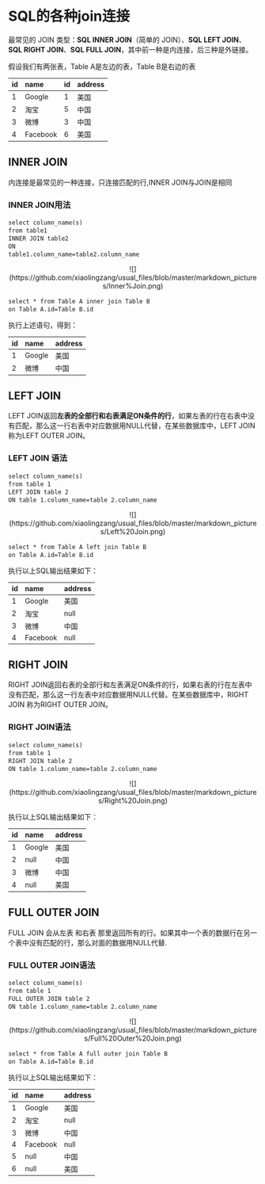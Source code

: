 # SQL的各种join连接

最常见的 JOIN 类型：**SQL INNER JOIN**（简单的 JOIN）、**SQL LEFT JOIN**、**SQL  RIGHT JOIN**、**SQL FULL JOIN**，其中前一种是内连接，后三种是外链接。

假设我们有两张表，Table A是左边的表，Table B是右边的表

|id | name | id|address|
| :--------|:-------| :--------|:------|
| 1|Google|1|美国|
| 2|淘宝|5|中国|
| 3|微博|3|中国|
| 4|Facebook|6|美国|

## INNER JOIN

内连接是最常见的一种连接，只连接匹配的行,INNER JOIN与JOIN是相同
### INNER JOIN用法
```
select column_name(s)
from table1
INNER JOIN table2
ON
table1.column_name=table2.column_name
```

<div align="center">
 ![](https://github.com/xiaolingzang/usual_files/blob/master/markdown_pictures/Inner%Join.png)
</div>

```
select * from Table A inner join Table B
on Table A.id=Table B.id
```
执行上述语句，得到：  

| id | name | address |
|:--------|:-------| :--------|
|1|Google|美国|
|2|微博|中国|

## LEFT JOIN

LEFT JOIN返回**左表的全部行和右表满足ON条件的行**，如果左表的行在右表中没有匹配，那么这一行右表中对应数据用NULL代替，在某些数据库中，LEFT JOIN 称为LEFT OUTER JOIN。

### LEFT JOIN 语法
```
select column_name(s)
from table 1
LEFT JOIN table 2
ON table 1.column_name=table 2.column_name
```
<div align="center">
![](https://github.com/xiaolingzang/usual_files/blob/master/markdown_pictures/Left%20Join.png)
</div>

```
select * from Table A left join Table B
on Table A.id=Table B.id
```
执行以上SQL输出结果如下：  

| id | name |address|
|:--------|:-------| :--------|
|1|Google|美国|
|2|淘宝|null
|3|微博|中国|
|4|Facebook|null|

## RIGHT JOIN
RIGHT JOIN返回右表的全部行和左表满足ON条件的行，如果右表的行在左表中没有匹配，那么这一行左表中对应数据用NULL代替。在某些数据库中，RIGHT JOIN 称为RIGHT OUTER JOIN。

### RIGHT JOIN语法
```
select column_name(s)
from table 1
RIGHT JOIN table 2
ON table 1.column_name=table 2.column_name
```
<div align="center">
![](https://github.com/xiaolingzang/usual_files/blob/master/markdown_pictures/Right%20Join.png)
</div>

执行以上SQL输出结果如下：

| id | name |address|
|:--------|:-------| :--------|
|1|Google|美国|
|2|null|中国|
|3|微博|中国|
|4|null|美国| 

## FULL OUTER JOIN
FULL JOIN 会从左表 和右表 那里返回所有的行。如果其中一个表的数据行在另一个表中没有匹配的行，那么对面的数据用NULL代替.

### FULL OUTER JOIN语法
```
select column_name(s)
from table 1
FULL OUTER JOIN table 2
ON table 1.column_name=table 2.column_name
```

 <div align="center">
![](https://github.com/xiaolingzang/usual_files/blob/master/markdown_pictures/Full%20Outer%20Join.png)
</div>

```
select * from Table A full outer join Table B
on Table A.id=Table B.id
```
执行以上SQL输出结果如下：

| id | name |address|
|:--------|:-------| :--------|
|1|Google|美国|
|2|淘宝|null
|3|微博|中国|
|4|Facebook|null|
|5|null|中国|
|6|null|美国| 



